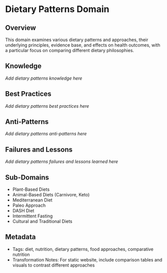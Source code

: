 # Dietary Patterns Domain

## Overview
This domain examines various dietary patterns and approaches, their underlying principles, evidence base, and effects on health outcomes, with a particular focus on comparing different dietary philosophies.

## Knowledge
*Add dietary patterns knowledge here*

## Best Practices
*Add dietary patterns best practices here*

## Anti-Patterns
*Add dietary patterns anti-patterns here*

## Failures and Lessons
*Add dietary patterns failures and lessons learned here*

## Sub-Domains
- Plant-Based Diets
- Animal-Based Diets (Carnivore, Keto)
- Mediterranean Diet
- Paleo Approach
- DASH Diet
- Intermittent Fasting
- Cultural and Traditional Diets

## Metadata
- Tags: diet, nutrition, dietary patterns, food approaches, comparative nutrition
- Transformation Notes: For static website, include comparison tables and visuals to contrast different approaches 